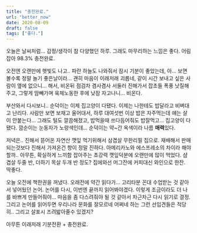 ```yaml
---
title: "충전완료."
url: "better_now"
date: 2020-08-09
draft: false
tags: ["좋다."]
---
```

오늘은 날씨처럼... 감정/생각이 참 다양했던 하루. 그래도 마무리하는 느낌은 좋다.
어림잡아 98.3% 충전완료.

오전엔 오랜만에 햇빛도 나고.. 파란 하늘도 나와줘서 잠시 기분이 좋았는데,
아... 보면 볼수록 정말 놀기 좋은날이라... 괜히 마음이 이래저래 괴롭네, 
같이 시간 보내고 싶은 사람이 옆에 없으니...
해서, 비온뒤 점검차 겸사겸사 서둘러 진해가서 잡초들 폭풍 낫질해주고,
그렇게 땀빼가며 육체노동한 후에 낮잠 자고나니... 비온다.

부산와서 다시보니.. 순덕이는 이제 집고양이 다됐다. 이제는 나한테도 밥달라고 비벼대고 난리다.
사람만 보면 보채고 울어대서, 하루 대여섯번 이상 밥은 자주먹는데 얘는 살이 안붙는다...
그래도 털도 깔끔해졌고, 밥먹을때 쓰다듬어줘도 밥잘먹고... 집고양이 다됐다.
깜순이는 눈동자가 노랑색인데... 순덕이는 약~간 옥색이라 나름 **매력**있다.

저녁은.. 진해서 뜯어온 자연산 깻잎 먹기위해서 삼겹살 무한리필 집으로.
재배해서 판매되는것보다 진해서 가져온건 향이 정말 진하다.
아메리카노와 에스프레소의 차이라 해야할까..
아무튼, 확실하게 느끼함 잡아주는 초강력 깻잎덕분에 오랜만에 많이 먹었다.
샴겹살 두줄 반, 더하기 목살 두개 반 정도? 집에와선 머그잔에 커피대신 와인으로 한잔. 딱좋다.

오늘 오전에 책한권을 꺼냈다. 오래전에 약간 읽다가...
고리타분 꼰대 수업받는 것 같아서 넣어뒀던 논어.
논어를 다시, 이번엔 끝까지 읽어봐야겠다.
이렇게 조금이라도 더 나를 바쁘게 만들어줘야...
마음을 좀 다스려줘야 될 것 같아서 차근차근 다시 읽기로 결정.
그리고 논어를 읽어두면 우리나라 문화를 잘모르네 어쩌네 하는 그런 선입견들은
적당히.. 그리고 살포시 즈려밟아줄수 있겠지?

아무튼 이래저래 기분전환 + 충전완료.
